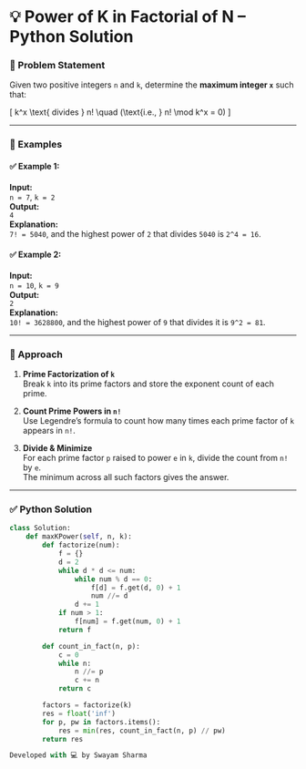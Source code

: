 # 💡 Power of K in Factorial of N – Python Solution

### 📌 Problem Statement

Given two positive integers `n` and `k`, determine the **maximum integer `x`** such that:

\[
k^x \text{ divides } n! \quad (\text{i.e., } n! \mod k^x = 0)
\]

---

### 🧠 Examples

#### ✅ Example 1:
**Input:**  
`n = 7`, `k = 2`  
**Output:**  
`4`  
**Explanation:**  
`7! = 5040`, and the highest power of `2` that divides `5040` is `2^4 = 16`.

#### ✅ Example 2:
**Input:**  
`n = 10`, `k = 9`  
**Output:**  
`2`  
**Explanation:**  
`10! = 3628800`, and the highest power of `9` that divides it is `9^2 = 81`.

---

### 🚀 Approach

1. **Prime Factorization of `k`**  
   Break `k` into its prime factors and store the exponent count of each prime.

2. **Count Prime Powers in `n!`**  
   Use Legendre’s formula to count how many times each prime factor of `k` appears in `n!`.

3. **Divide & Minimize**  
   For each prime factor `p` raised to power `e` in `k`, divide the count from `n!` by `e`.  
   The minimum across all such factors gives the answer.

---

### ✅ Python Solution

```python
class Solution:
    def maxKPower(self, n, k):
        def factorize(num):
            f = {}
            d = 2
            while d * d <= num:
                while num % d == 0:
                    f[d] = f.get(d, 0) + 1
                    num //= d
                d += 1
            if num > 1:
                f[num] = f.get(num, 0) + 1
            return f

        def count_in_fact(n, p):
            c = 0
            while n:
                n //= p
                c += n
            return c

        factors = factorize(k)
        res = float('inf')
        for p, pw in factors.items():
            res = min(res, count_in_fact(n, p) // pw)
        return res

Developed with 💻 by Swayam Sharma
